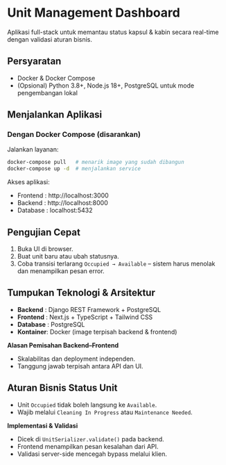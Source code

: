 # Unit Management Dashboard

Aplikasi full-stack untuk memantau status kapsul & kabin secara real-time dengan validasi aturan bisnis.

## Persyaratan
- Docker & Docker Compose
- (Opsional) Python 3.8+, Node.js 18+, PostgreSQL untuk mode pengembangan lokal

## Menjalankan Aplikasi

### Dengan Docker Compose (disarankan)
Jalankan layanan:
   ```bash
   docker-compose pull   # menarik image yang sudah dibangun
   docker-compose up -d  # menjalankan service
   ```

Akses aplikasi:
- Frontend : http://localhost:3000
- Backend  : http://localhost:8000
- Database : localhost:5432

## Pengujian Cepat
1. Buka UI di browser.
2. Buat unit baru atau ubah statusnya.
3. Coba transisi terlarang `Occupied → Available` – sistem harus menolak dan menampilkan pesan error.

## Tumpukan Teknologi & Arsitektur
- **Backend**  : Django REST Framework + PostgreSQL
- **Frontend** : Next.js + TypeScript + Tailwind CSS
- **Database** : PostgreSQL
- **Kontainer**: Docker (image terpisah backend & frontend)

**Alasan Pemisahan Backend–Frontend**
- Skalabilitas dan deployment independen.
- Tanggung jawab terpisah antara API dan UI.

## Aturan Bisnis Status Unit
- Unit `Occupied` tidak boleh langsung ke `Available`.
- Wajib melalui `Cleaning In Progress` atau `Maintenance Needed`.

**Implementasi & Validasi**
- Dicek di `UnitSerializer.validate()` pada backend.
- Frontend menampilkan pesan kesalahan dari API.
- Validasi server-side mencegah bypass melalui klien.
